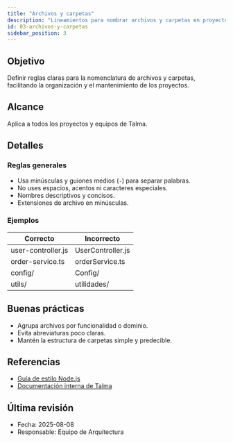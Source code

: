 ```yaml
---
title: "Archivos y carpetas"
description: "Lineamientos para nombrar archivos y carpetas en proyectos de Talma."
id: 03-archivos-y-carpetas
sidebar_position: 3
---
```


## Objetivo

Definir reglas claras para la nomenclatura de archivos y carpetas, facilitando la organización y el mantenimiento de los proyectos.

## Alcance

Aplica a todos los proyectos y equipos de Talma.

## Detalles

### Reglas generales

- Usa minúsculas y guiones medios (`-`) para separar palabras.
- No uses espacios, acentos ni caracteres especiales.
- Nombres descriptivos y concisos.
- Extensiones de archivo en minúsculas.

### Ejemplos

| Correcto              | Incorrecto         |
|-----------------------|-------------------|
| user-controller.js    | UserController.js |
| order-service.ts      | orderService.ts   |
| config/               | Config/           |
| utils/                | utilidades/       |

## Buenas prácticas

- Agrupa archivos por funcionalidad o dominio.
- Evita abreviaturas poco claras.
- Mantén la estructura de carpetas simple y predecible.

## Referencias

- [Guía de estilo Node.js](https://nodejs.org/es/docs/guides/style-guide/)
- [Documentación interna de Talma](../README.md)

## Última revisión

- Fecha: 2025-08-08
- Responsable: Equipo de Arquitectura
